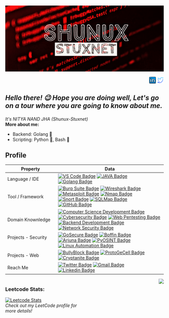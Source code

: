 <p align="center">
  <a href="https://github.com/Shunux-Stuxnet">
    <img src="https://raw.githubusercontent.com/Shunux-Stuxnet/Shunux-Stuxnet/main/My%20Post%20(5)%7E2.png" />
  </a>
</p>
<p align="right">
  <a href="https://www.linkedin.com/in/shunux-stuxnet"><img src="https://github.com/Shunux-Stuxnet/Shunux-Stuxnet/blob/dde9363e7f1ab620489c06ce99be4120a82e0140/linkedin-64.png" width="21" ></a>
  <a href="https://twitter.com/CySecDF?s=09"><img src="https://github.com/Shunux-Stuxnet/Shunux-Stuxnet/blob/dde9363e7f1ab620489c06ce99be4120a82e0140/twitter.svg" width="21"/></a>
</p>

<h2><i><p>Hello there! 😉 Hope you are doing well, Let's go on a tour where you are going to know about me.</p></i></h2>
<i>It's NITYA NAND JHA (Shunux-Stuxnet)</i>
<br>
<b>More about me:</b>

* Backend: Golang 🚀
* Scripting: Python 🐍, Bash 📜


## Profile
Property                 | Data  
-------------------------|------
Language / IDE           | [![VS Code Badge](https://img.shields.io/badge/-VS%20Code-007ACC?style=flat&logo=visual-studio-code&logoColor=white)](https://github.com/search?q=user%3Ashunux&type=Repositories) [![JAVA Badge](https://img.shields.io/badge/-JAVA-007396?style=flat&logo=JAVA&logoColor=white)](https://github.com/search?q=user%3Ashunux&type=Repositories) [![Golang Badge](https://img.shields.io/badge/-Golang-00ADD8?style=flat&logo=go&logoColor=white)](https://github.com/search?q=user%3Ashunux&type=Repositories)
Tool / Framework         | [![Burp Suite Badge](https://img.shields.io/badge/-Burp_Suite-FF6347?style=flat&logo=burp%20suite&logoColor=white)](https://portswigger.net/burp) [![Wireshark Badge](https://img.shields.io/badge/-Wireshark-1679A7?style=flat&logo=wireshark&logoColor=white)](https://www.wireshark.org/) [![Metasploit Badge](https://img.shields.io/badge/-Metasploit-696969?style=flat&logo=metasploit&logoColor=white)](https://www.metasploit.com/) [![Nmap Badge](https://img.shields.io/badge/-Nmap-E51C23?style=flat&logo=nmap&logoColor=white)](https://nmap.org/) [![Snort Badge](https://img.shields.io/badge/-Snort-FF4500?style=flat&logo=snort&logoColor=white)](https://www.snort.org/) [![SQLMap Badge](https://img.shields.io/badge/-SQLMap-CC2927?style=flat&logo=sqlmap&logoColor=white)](http://sqlmap.org/) [![GitHub Badge](https://img.shields.io/badge/-GitHub-181717?style=flat&logo=github&logoColor=white)](https://github.com/)
Domain Knownledge        | [![Computer Science Development Badge](https://img.shields.io/badge/-Computer%20Science-FAB040?style=flat&logoColor=white)](https://github.com/search?q=shunux%3Azmcx16&type=Repositories) [![Cybersecurity Badge](https://img.shields.io/badge/-Cybersecurity-FF0000?style=flat&logoColor=white)](https://github.com/search?q=shunux%3Azmcx16&type=Repositories) [![Web Pentesting Badge](https://img.shields.io/badge/-Web%20Pentesting-00BFFF?style=flat&logoColor=white)](https://github.com/search?q=shunux%3Azmcx16&type=Repositories) [![Backend Development Badge](https://img.shields.io/badge/-Backend%20Development-008000?style=flat&logoColor=white)](https://github.com/search?q=shunux%3Azmcx16&type=Repositories) [![Network Security Badge](https://img.shields.io/badge/-Network%20Security-FFA500?style=flat&logoColor=white)](https://github.com/search?q=shunux%3Azmcx16&type=Repositories)
Projects - Security <img width=200/> | [![GoSecure Badge](https://img.shields.io/badge/-GoSecure-00BFFF?style=flat&logoColor=white)](https://github.com/Shunux-Stuxnet/GoSecure) [![Boffin Badge](https://img.shields.io/badge/-Boffin-800080?style=flat&logoColor=white)](https://github.com/Shunux-Stuxnet/Boffin) [![Arjuna Badge](https://img.shields.io/badge/-Arjuna-FFA500?style=flat&logoColor=white)](https://github.com/Shunux-Stuxnet/T1T5) [![PyOSINT Badge](https://img.shields.io/badge/-PyOSINT-4B0082?style=flat&logoColor=white)](https://github.com/Shunux-Stuxnet/Pyosint) [![Linux Automation Badge](https://img.shields.io/badge/-Linux%20Automation-008000?style=flat&logoColor=white)](https://github.com/Shunux-Stuxnet/Linux_System_Automation)
Projects - Web      | [![BullyBlock Badge](https://img.shields.io/badge/-BullyBlock-FF4500?style=flat&logoColor=white)](https://github.com/Shunux-Stuxnet/BullyBlock) [![ProtoGeCell Badge](https://img.shields.io/badge/-ProtoGeCell-FF69B4?style=flat&logoColor=white)](https://github.com/Shunux-Stuxnet/ProtogeCell-Golang-Project-) [![Cryptanite Badge](https://img.shields.io/badge/-Cryptanite-9370DB?style=flat&logoColor=white)](https://github.com/Shunux-Stuxnet/Cryptanite) 
Reach Me                 | [![Twitter Badge](https://img.shields.io/badge/-zmcx16-00acee?style=flat&logo=twitter&logoColor=white)](https://twitter.com/CySecDF) [![Gmail Badge](https://img.shields.io/badge/-zmcx16-e54448?style=flat&logo=Gmail&logoColor=white)](mailto:nitya.nandjha2020@vitbhopal.ac.in) [![Linkedin Badge](https://img.shields.io/badge/-zmcx16-blue?style=flat&logo=Linkedin&logoColor=white)](https://www.linkedin.com/in/shunux-stuxnet/)

<div style="display: flex;">
  <div style="flex: 1;">
    <h3>Leetcode Stats:</h3>
    <p>
      <a href="https://leetcode.com/shunux">
        <img src="https://leetcard.jacoblin.cool/shunux?ext=contest" alt="Leetcode Stats" />
      </a>
      <br>
      <em>Check out my LeetCode profile for more details!</em>
    </p>
  </div>
  <div style="flex: 1; text-align: right;">
    <img src="https://img.freepik.com/free-vector/cute-hacker-operating-laptop-cartoon-vector-icon-illustration-people-technology-icon-isolated-flat_138676-7079.jpg?w=740&t=st=1690915330~exp=1690915930~hmac=7c36aff3870feb335e3806bf957ee03d2b57c3c69b80e54a9763d9d59c54a8f3" width="200" />
  </div>
</div>




